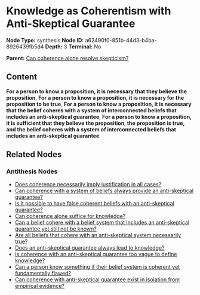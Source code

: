 # Knowledge as Coherentism with Anti-Skeptical Guarantee

**Node Type:** synthesis
**Node ID:** a62490f0-851b-44d3-b4ba-8926439fb5d4
**Depth:** 3
**Terminal:** No

**Parent:** [Can coherence alone resolve skepticism?](can-coherence-alone-resolve-skepticism-antithesis-efb93576-244d-49c8-9185-f2b7e1bad435.md)

## Content

**For a person to know a proposition, it is necessary that they believe the proposition**, **For a person to know a proposition, it is necessary for the proposition to be true**, **For a person to know a proposition, it is necessary that the belief coheres with a system of interconnected beliefs that includes an anti-skeptical guarantee**, **For a person to know a proposition, it is sufficient that they believe the proposition, the proposition is true, and the belief coheres with a system of interconnected beliefs that includes an anti-skeptical guarantee**

## Related Nodes

### Antithesis Nodes

- [Does coherence necessarily imply justification in all cases?](does-coherence-necessarily-imply-justification-in-all-cases-antithesis-46bab098-54b4-4321-8937-fe5870470654.md)
- [Can coherence with a system of beliefs always provide an anti-skeptical guarantee?](can-coherence-with-a-system-of-beliefs-always-provide-an-anti-skeptical-guarantee-antithesis-58cd7066-7740-4cd1-9956-d3ce6d9f9c43.md)
- [Is it possible to have false coherent beliefs with an anti-skeptical guarantee?](is-it-possible-to-have-false-coherent-beliefs-with-an-anti-skeptical-guarantee-antithesis-d8e0630f-7832-474a-b0da-eebc06bd713f.md)
- [Can coherence alone suffice for knowledge?](can-coherence-alone-suffice-for-knowledge-antithesis-8e58ccc9-9cda-4ca7-801e-182eb29a41f6.md)
- [Can a belief cohere with a belief system that includes an anti-skeptical guarantee yet still not be known?](can-a-belief-cohere-with-a-belief-system-that-includes-an-anti-skeptical-guarantee-yet-still-not-be-known-antithesis-90a435ff-6ed7-44c7-be39-29d4082f6c93.md)
- [Are all beliefs that cohere with an anti-skeptical system necessarily true?](are-all-beliefs-that-cohere-with-an-anti-skeptical-system-necessarily-true-antithesis-66ddca83-36a0-4d7d-a83a-04987a6f3f22.md)
- [Does an anti-skeptical guarantee always lead to knowledge?](does-an-anti-skeptical-guarantee-always-lead-to-knowledge-antithesis-11e52727-eb02-4ab6-9cf7-0c7de6fbac07.md)
- [Is coherence with an anti-skeptical guarantee too vague to define knowledge?](is-coherence-with-an-anti-skeptical-guarantee-too-vague-to-define-knowledge-antithesis-aec18c80-482d-495c-96d1-ab1c59e49a00.md)
- [Can a person know something if their belief system is coherent yet fundamentally flawed?](can-a-person-know-something-if-their-belief-system-is-coherent-yet-fundamentally-flawed-antithesis-d66b9830-3aa6-40ff-96b4-a04d84682595.md)
- [Can coherence with anti-skeptical guarantee exist in isolation from empirical evidence?](can-coherence-with-anti-skeptical-guarantee-exist-in-isolation-from-empirical-evidence-antithesis-19525179-a306-4589-a52b-0d0d1d6e6f4e.md)
